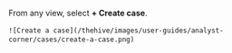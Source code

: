 From any view, select **+ Create case**.

    ![Create a case](/thehive/images/user-guides/analyst-corner/cases/create-a-case.png)
    
